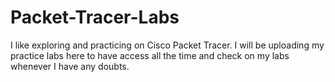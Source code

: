 # Packet-Tracer-Labs
I like exploring and practicing on Cisco Packet Tracer. I will be uploading my practice labs here to have access all the time and check on my labs whenever I have any doubts.
